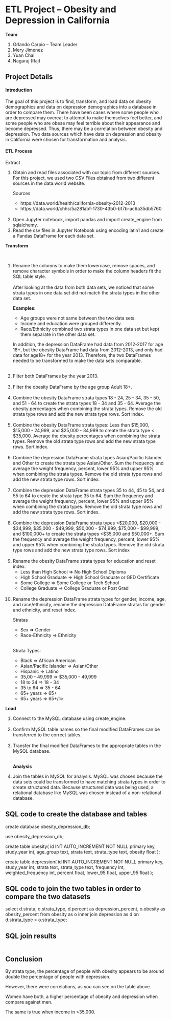 
# ETL Project – Obesity and Depression in California

<strong>Team</strong>
<br>

<ol>
<li>Orlando Carpio – Team Leader</li>
<li>Mery Jimenez</li>
<li>Yuan Chai</li>
<li>Nagaraj (Raj)</li>
</ol>

## Project Details

#### Introduction

The goal of this project is to find, transform, and load data on obesity demographics and data on depression demographics into a database in order to compare them. There have been cases where some people who are depressed may overeat to attempt to make themselves feel better, and some people who are obese may feel terrible about their appearance and become depressed. Thus, there may be a correlation between obesity and depression. Two data sources which have data on depression and obesity in California were chosen for transformation and analysis.

#### ETL Process

<p>Extract</p>
<ol>
    <li>Obtain and read files associated with our topic from different sources. For this project, we used two CSV Files obtained from two different sources in the data.world website.
<br>
<p>Sources</p>
<ul>
<li>https://data.world/health/california-obesity-2012-2013</li>
<li>https://data.world/chhs/5a281abf-1730-43b0-b17b-ac6a35db5760</li>    
</ul>
</li>
<br>
<li>Open Jupyter notebook, import pandas and import create_engine from sqlalchemy.</li>

<li>Read the csv files in Jupyter Notebook using encoding latin1 and create a Pandas DataFrame for each data set.</li>
</ol>


<p><strong>Transform</strong></p>
<br>

<ol>
    <li>Rename the columns to make them lowercase, remove spaces, and remove character symbols in order to make the column headers fit the SQL table style.<br> <br>
After looking at the data from both data sets, we noticed that some strata types in one data set did not match the strata types in the other data set.
        
<p><strong>Examples:</strong></p>
<ul>
    <li>Age groups were not same between the two data sets.</li>
    <li>Income and education were grouped differently. </li>
    <li>Race/Ethnicity combined two strata types in one data set but kept them separate in the other data set.</li>
</ul>

<p>In addition, the depression DataFrame had data from 2012-2017 for age 18+, but the obesity DataFrame had data from 2012-2013, and only had data for age18+ for the year 2013. Therefore, the two DataFrames needed to be transformed to make the data sets comparable.</p>
<br>
</li>  
<li>Filter both DataFrames by the year 2013.</li><br>

<li>Filter the obesity DataFrame by the age group Adult 18+.</li><br>

<li>Combine the obesity DataFrame strata types 18 - 24, 25 - 34, 35 - 50, and 51 - 64 to create the strata types 18 - 34 and 35 - 64. Average the obesity percentages when combining the strata types. Remove the old strata type rows and add the new strata type rows. Sort index.</li><br>

<li>Combine the obesity DataFrame strata types: Less than $15,000, $15,000 - 24,999, and $25,000 - 34,999 to create the strata type < $35,000. Average the obesity percentages when combining the strata types. Remove the old strata type rows and add the new strata type rows. Sort index.</li><br>

<li>Combine the depression DataFrame strata types Asian/Pacific Islander and Other to create the strata type Asian/Other. Sum the frequency and average the weight frequency, percent, lower 95% and upper 95% when combining the strata types. Remove the old strata type rows and add the new strata type rows. Sort index.</li><br>

<li>Combine the depression DataFrame strata types 35 to 44, 45 to 54, and 55 to 64 to create the strata type 35 to 64. Sum the frequency and average the weight frequency, percent, lower 95% and upper 95% when combining the strata types. Remove the old strata type rows and add the new strata type rows. Sort index.</li><br>

<li>Combine the depression DataFrame strata types <$20,000, $20,000 - $34,999, $35,000 - $49,999, $50,000 - $74,999, $75,000 - $99,999, and $100,000+ to create the strata types <$35,000 and $50,000+. Sum the frequency and average the weight frequency, percent, lower 95% and upper 95% when combining the strata types. Remove the old strata type rows and add the new strata type rows. Sort index</li><br>

<li>Rename the obesity DataFrame strata types for education and reset index.
<ul>
    <li>Less than High School => No High School Diploma</li>
    <li>High School Graduate => High School Graduate or GED Certificate</li>
    <li>Some College => Some College or Tech School</li>
    <li>College Graduate => College Graduate or Post Grad</li>
</ul>
</li><br>

<li>Rename the depression DataFrame strata types for gender, income, age, and race/ethnicity, rename the depression DataFrame stratas for gender and ethnicity, and reset index.<br>

<p>Stratas</p>
<ul>
    <li>Sex => Gender</li>
    <li>Race-Ethnicity  => Ethnicity</li>
</ul>
<br>

<p>Strata Types:</p>
<ul>
    <li>Black => African American</li>
    <li>Asian/Pacific Islander => Asian/Other</li>
    <li>Hispanic => Latino</li>
    <li>35,00 - 49,999 => $35,000 - 49,999</li>
    <li>18 to 34 => 18 - 34</li>
    <li>35 to 64 => 35 - 64</li>
    <li>65+ years => 65+</li>
    <li>65+ years => 65+/li>
</ul>
</li>
</ol>    


<p><strong>Load</strong></p>

<ol>
<li>Connect to the MySQL database using create_engine.</li><br>
<li>Confirm MySQL table names so the final modified DataFrames can be transferred to the correct tables.</li><br>
<li>Transfer the final modified DataFrames to the appropriate tables in the MySQL database.</li><br>
<p><strong>Analysis</strong></p>
<li>Join the tables in MySQL for analysis. MySQL was chosen because the data sets could be transformed to have matching strata types in order to create structured data.  Because structured data was being used, a relational database like MySQL was chosen instead of a non-relational database.</li>

</ol>



## SQL code to create the database and tables
create database obesity_depression_db;

use obesity_depression_db;

create table obesity(
	id INT AUTO_INCREMENT NOT NULL primary key,
	study_year int,
	age_group text,
	strata text,
	strata_type text,
	obesity float
);    

create table depression(
    id INT AUTO_INCREMENT NOT NULL primary key,
	study_year int,
	strata text,
	strata_type text,
	frequency int,
	weighted_frequency int,
	percent float,
	lower_95 float,
	upper_95 float
);
## SQL code to join the two tables in order to compare the two datasets
select d.strata, o.strata_type, d.percent as depression_percent, o.obesity as obesity_percent
from obesity as o
inner join depression as d
on d.strata_type = o.strata_type;
## SQL join results


```python

```

## Conclusion

By strata type, the percentage of people with obesity appears to be around double the percentage of people with depression.

However, there were correlations, as you can see on the table above.

Women have both, a higher percentage of obecity and depression when compare against men.

The same is true when income in <35,000.


```python

```
